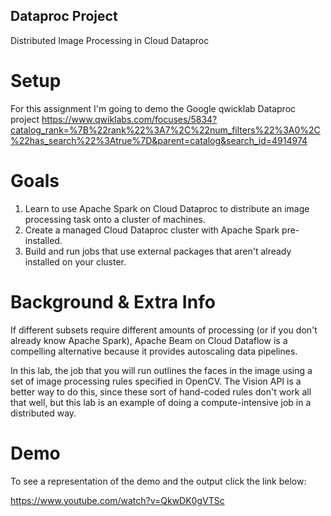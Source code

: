 ## Dataproc Project
Distributed Image Processing in Cloud Dataproc

# Setup
For this assignment I'm going to demo the Google qwicklab Dataproc project https://www.qwiklabs.com/focuses/5834?catalog_rank=%7B%22rank%22%3A7%2C%22num_filters%22%3A0%2C%22has_search%22%3Atrue%7D&parent=catalog&search_id=4914974

# Goals
1. Learn to use Apache Spark on Cloud Dataproc to distribute an image processing task onto a cluster of machines.
2. Create a managed Cloud Dataproc cluster with Apache Spark pre-installed.
3. Build and run jobs that use external packages that aren't already installed on your cluster.

# Background & Extra Info
If different subsets require different amounts of processing (or if you don't already know Apache Spark), Apache Beam on Cloud Dataflow is a compelling alternative because it provides autoscaling data pipelines.

In this lab, the job that you will run outlines the faces in the image using a set of image processing rules specified in OpenCV. The Vision API is a better way to do this, since these sort of hand-coded rules don't work all that well, but this lab is an example of doing a compute-intensive job in a distributed way.

# Demo
To see a representation of the demo and the output click the link below:

https://www.youtube.com/watch?v=QkwDK0gVTSc
